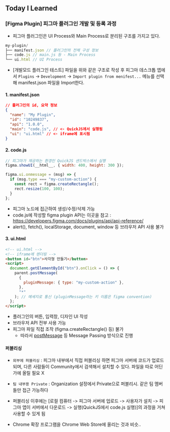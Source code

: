 ## Today I Learned

### [Figma Plugin] 피그마 플러그인 개발 및 등록 과정

- 피그마 플러그인은 UI Process와 Main Process로 분리된 구조를 가지고 있다.

```js
my-plugin/
├── manifest.json // 플러그인의 전체 구성 정보
├── code.js // main.js 등 - Main Process
└── ui.html // UI Process
```

- [개발모드 플러그인 테스트] 파일을 위와 같은 구조로 작성 후 피그마 데스크톱 앱에서 `Plugins` -> `Development` -> `Import plugin from menifest...` 메뉴를 선택해 manifest.json 파일을 Import한다.

#### 1. manifest.json

```json
// 플러그인의 id, 요약 정보
{
  "name": "My Plugin",
  "id": "10249837",
  "api": "1.0.0",
  "main": "code.js", // <- QuickJS에서 실행됨
  "ui": "ui.html" // <- iframe에 표시됨
}
```

#### 2. code.js

```js
// 피그마가 제공하는 환경인 QuickJS 샌드박스에서 실행
figma.showUI(__html__, { width: 400, height: 300 });

figma.ui.onmessage = (msg) => {
  if (msg.type === "my-custom-action") {
    const rect = figma.createRectangle();
    rect.resize(100, 100);
  }
};
```

- 피그마 노드에 접근하여 생성/수정/삭제 가능
- code.js에 작성할 figma plugin API는 이곳을 참고 : https://developers.figma.com/docs/plugins/api/api-reference/
- alert(), fetch(), localStorage, document, window 등 브라우저 API 사용 불가

#### 3. ui.html

```html
<!-- ui.html -->
<!-- iframe에 렌더링 -->
<button id="btn">사각형 만들기</button>
<script>
  document.getElementById("btn").onClick = () => {
    parent.postMessage(
      {
        pluginMessage: { type: "my-custom-action" },
      },
      "*"
    ); // 메세지로 통신 (pluginMessage라는 키 이름은 figma convention)
  };
</script>
```

- 플러그인의 버튼, 입력창, 디자인 UI 작성
- 브라우저 API 전부 사용 가능
- 피그마 파일 직접 조작 (figma.createRectangle() 등) 불가
  - 따라서 [postMessage](https://developers.figma.com/docs/plugins/api/properties/figma-ui-postmessage/) 등 Message Passing 방식으로 진행

#### 퍼블리싱

- `외부에 퍼블리싱` : 피그마 내부에서 직접 퍼블리싱 하면 피그마 서버에 코드가 업로드되며, 다른 사람들이 Community에서 검색해서 설치할 수 있다. 파일을 따로 어딘가에 올릴 필요 X

- `팀 내부용 Private` : Organization 설정에서 Private으로 퍼블리시. 같은 팀 멤버들만 접근 가능하다

- 퍼블리싱 이후에는 [로컬 컴퓨터 -> 피그마 서버에 업로드 -> 사용자가 설치 -> 피그마 앱이 서버에서 다운로드 -> 실행(QuickJS에서 code.js 실행)]의 과정을 거쳐 사용할 수 있게 됨

- Chrome 확장 프로그램을 Chrome Web Store에 올리는 것과 비슷..
